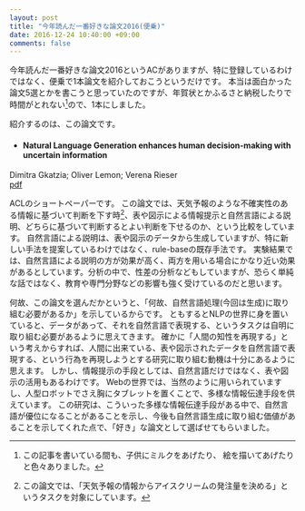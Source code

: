 ```yaml
---
layout: post
title: "今年読んだ一番好きな論文2016(便乗)"
date: 2016-12-24 10:40:00 +09:00
comments: false
---
```


今年読んだ一番好きな論文2016というACがありますが、特に登録しているわけではなく、便乗で1本論文を紹介しておこうというだけです。
本当は面白かった論文5選とかを書こうと思っていたのですが、年賀状とかふるさと納税したりで時間がとれない[^milk]ので、1本にしました。

[^milk]:この記事を書いている間も、子供にミルクをあげたり、 絵を描いてあげたりと色々ありました。

紹介するのは、この論文です。

- <h4>Natural Language Generation enhances human decision-making with uncertain information</h4>
Dimitra Gkatzia; Oliver Lemon; Verena Rieser<br>
[pdf](http://www.aclweb.org/anthology/P/P16/P16-2043.pdf)

ACLのショートペーパーです。
この論文では、天気予報のような不確実性のある情報に基づいて判断を下す時[^ice]、表や図示による情報提示と自然言語による説明、どちらに基づいて判断するとよい判断を下せるのか、という比較をしています。
自然言語による説明は、表や図示のデータから生成していますが、特に新しい手法を提案しているわけではなく、rule-baseの既存手法です。
実験結果では、自然言語による説明の方が効果が高く、両方を用いる場合にかなり近い効果があるとしています。分析の中で、性差の分析などもしていますが、恐らく単純な話ではなく、教育や専門分野などの影響も強く受けているのだと思います。

[^ice]:この論文では、「天気予報の情報からアイスクリームの発注量を決める」というタスクを対象にしています。

何故、この論文を選んだかというと、「何故、自然言語処理(今回は生成)に取り組む必要があるか」を示しているからです。
ともするとNLPの世界に身を置いていると、データがあって、それを自然言語で表現する、というタスクは自明に取り組む必要があるように思えてきます。
確かに「人間の知性を再現する」という考えからすれば、人間に出来ている、表や図示されたデータを自然言語で表現する、という行為を再現しようとする研究に取り組む動機は十分にあるように思えます。
しかし、情報提示の手段としては、自然言語だけではなく、表や図示の活用もあるわけです。
Webの世界では、当然のように用いられていますし、人型ロボットでさえ胸にタブレットを置くことで、多様な情報伝達手段を供えています。
この研究は、こういった多様な情報伝達手段がある中で、自然言語が優位になることがあることを示し、今後も自然言語生成に取り組む価値があることを示してくれた点で、「好き」な論文として選ばせてもらいました。



